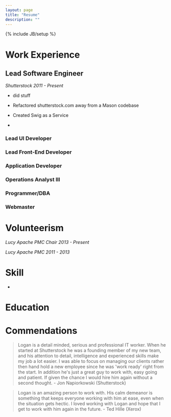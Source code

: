 ```yaml
---
layout: page
title: "Resume"
description: ""
---
```

{% include JB/setup %}

# Work Experience

## Lead Software Engineer

*Shutterstock*
*2011 - Present*

* did stuff

* Refactored shutterstock.com away from a Mason codebase

* Created Swig as a Service

* 

### Lead UI Developer

### Lead Front-End Developer

### Application Developer

### Operations Analyst III

### Programmer/DBA

### Webmaster

# Volunteerism

*Lucy Apache PMC Chair*
*2013 - Present*

*Lucy Apache PMC*
*2011 - 2013*

# Skill

* 

# Education

# Commendations

> Logan is a detail minded, serious and professional IT worker. When he started at Shutterstock he was a founding member of my new team, and his attention to detail, intelligence and experienced skills make my job a lot easier. I was able to focus on managing our clients rather then hand hold a new employee since he was 'work ready' right from the start. In addition he's just a great guy to work with, easy going and patient. If given the chance I would hire him again without a second thought. - Jon Napiorkowski (Shutterstock)

> Logan is an amazing person to work with. His calm demeanor is something that keeps everyone working with him at ease, even when the situation gets hectic. I loved working with Logan and hope that I get to work with him again in the future. - Ted Hille (Xerox)